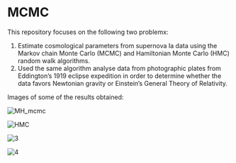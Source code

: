 # MCMC
This repository focuses on the following two problemx:
1. Estimate cosmological parameters from supernova Ia data using the Markov chain Monte Carlo (MCMC) and Hamiltonian Monte Carlo (HMC) random walk algorithms.
2. Used the same algorithm analyse data from photographic plates from Eddington’s 1919 eclipse expedition in order to determine whether the data favors Newtonian gravity or Einstein’s General Theory of Relativity.

Images of some of the results obtained:

![MH_mcmc](https://user-images.githubusercontent.com/84239317/190367520-da496380-68f7-4780-9d46-457be7296cc8.png)

![HMC](https://user-images.githubusercontent.com/84239317/190367493-fb828ebc-4130-4260-ac88-9f23ef68734f.png)

![3](https://user-images.githubusercontent.com/84239317/190367440-5389485e-3d27-4e9b-a815-bdafba9f1f0a.png)

![4](https://user-images.githubusercontent.com/84239317/190367402-c31c3806-4d6a-471b-944d-59d412231d13.png)
